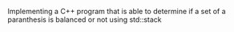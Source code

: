 Implementing a C++ program that is able to determine if a set of a paranthesis is balanced or not using std::stack
